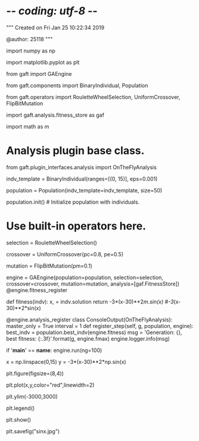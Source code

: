 # -*- coding: utf-8 -*-
"""
Created on Fri Jan 25 10:22:34 2019

@author: 25118
"""

import numpy as np

import matplotlib.pyplot as plt


from gaft import GAEngine

from gaft.components import BinaryIndividual, Population

from gaft.operators import RouletteWheelSelection, UniformCrossover, FlipBitMutation

import gaft.analysis.fitness_store as gaf

import math as m

# Analysis plugin base class.
from gaft.plugin_interfaces.analysis import OnTheFlyAnalysis

indv_template = BinaryIndividual(ranges=[(0, 15)], eps=0.001)

population = Population(indv_template=indv_template, size=50)

population.init()  # Initialize population with individuals.

# Use built-in operators here.
selection = RouletteWheelSelection()

crossover = UniformCrossover(pc=0.8, pe=0.5)

mutation = FlipBitMutation(pm=0.1)

engine = GAEngine(population=population, selection=selection,
                  crossover=crossover, mutation=mutation,
                  analysis=[gaf.FitnessStore])
@engine.fitness_register

def fitness(indv):
    x, = indv.solution
    return -3*(x-30)**2*m.sin(x)   #-3*(x-30)**2*sin(x)

@engine.analysis_register
class ConsoleOutput(OnTheFlyAnalysis):
    master_only = True
    interval = 1
    def register_step(self, g, population, engine):
        best_indv = population.best_indv(engine.fitness)
        msg = 'Generation: {}, best fitness: {:.3f}'.format(g, engine.fmax)
        engine.logger.info(msg)
        
if '__main__' == __name__:
    engine.run(ng=100)

x = np.linspace(0,15)
y =  -3*(x-30)**2*np.sin(x)

plt.figure(figsize=(8,4))

plt.plot(x,y,color="red",linewidth=2) 

plt.ylim(-3000,3000)

plt.legend() 

plt.show() 

plt.savefig("sinx.jpg")
